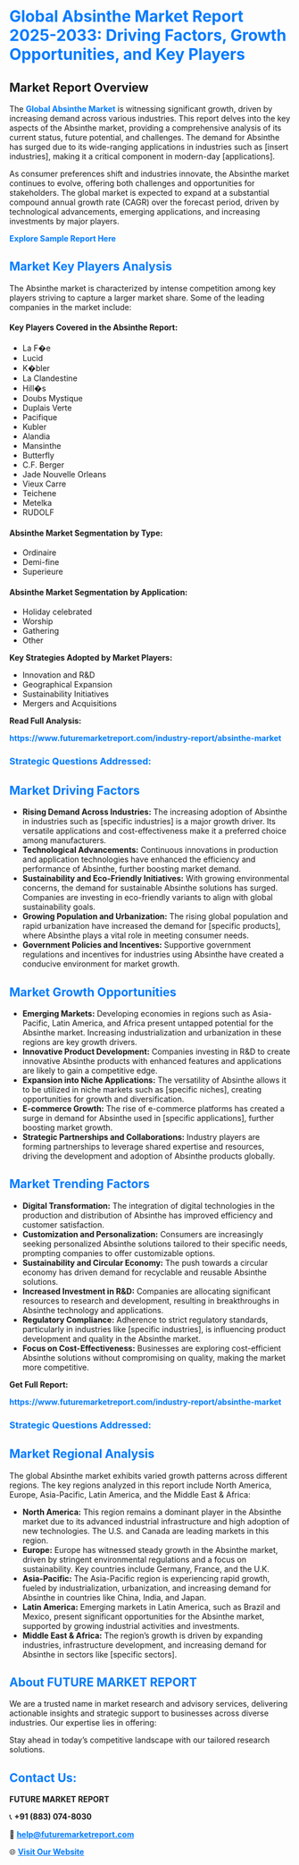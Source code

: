 <h1 style="color: #007BFF;">Global Absinthe Market Report 2025-2033: Driving Factors, Growth Opportunities, and Key Players</h1>

<section id="overview">
<h2>Market Report Overview</h2>
<p>The <a href="https://www.futuremarketreport.com/industry-report/absinthe-market" style="color: #007BFF; text-decoration: none;"><strong>Global Absinthe Market</strong></a> is witnessing significant growth, driven by increasing demand across various industries. This report delves into the key aspects of the Absinthe market, providing a comprehensive analysis of its current status, future potential, and challenges. The demand for Absinthe has surged due to its wide-ranging applications in industries such as [insert industries], making it a critical component in modern-day [applications].</p>
<p>As consumer preferences shift and industries innovate, the Absinthe market continues to evolve, offering both challenges and opportunities for stakeholders. The global market is expected to expand at a substantial compound annual growth rate (CAGR) over the forecast period, driven by technological advancements, emerging applications, and increasing investments by major players.</p>
</section>

<section id="overview">
<p><a href="https://www.futuremarketreport.com/request-sample/reportId=88522" style="color: #007BFF; text-decoration: none;"><strong>Explore Sample Report Here</strong></a></p>
</section>

<section id="key-players">
<h2 style="color: #007BFF;">Market Key Players Analysis</h2>
<p>The Absinthe market is characterized by intense competition among key players striving to capture a larger market share. Some of the leading companies in the market include:</p>
<h4>Key Players Covered in the Absinthe Report:</h4>
<ul><li>La F�e</li><li>Lucid</li><li>K�bler</li><li>La Clandestine</li><li>Hill�s</li><li>Doubs Mystique</li><li>Duplais Verte</li><li>Pacifique</li><li>Kubler</li><li>Alandia</li><li>Mansinthe</li><li>Butterfly</li><li>C.F. Berger</li><li>Jade Nouvelle Orleans</li><li>Vieux Carre</li><li>Teichene</li><li>Metelka</li><li>RUDOLF</li></ul>
<h4>Absinthe Market Segmentation by Type:</h4>
<ul><li>Ordinaire</li><li>Demi-fine</li><li>Superieure</li></ul>

<h4>Absinthe Market Segmentation by Application:</h4>
<ul><li>Holiday celebrated</li><li>Worship</li><li>Gathering</li><li>Other</li></ul>
<p><strong>Key Strategies Adopted by Market Players:</strong></p>
<ul>
<li>Innovation and R&D</li>
<li>Geographical Expansion</li>
<li>Sustainability Initiatives</li>
<li>Mergers and Acquisitions</li>
</ul>
</section>

<section>
<p><strong>Read Full Analysis: </strong></p><a href="https://www.futuremarketreport.com/industry-report/absinthe-market" style="color: #007BFF; text-decoration: none;"><strong>https://www.futuremarketreport.com/industry-report/absinthe-market</strong></a>
<h3 style="color: #007BFF;">Strategic Questions Addressed:</h3>
</section>

<section id="driving-factors">
<h2 style="color: #007BFF;">Market Driving Factors</h2>
<ul>
<li><strong>Rising Demand Across Industries:</strong> The increasing adoption of Absinthe in industries such as [specific industries] is a major growth driver. Its versatile applications and cost-effectiveness make it a preferred choice among manufacturers.</li>
<li><strong>Technological Advancements:</strong> Continuous innovations in production and application technologies have enhanced the efficiency and performance of Absinthe, further boosting market demand.</li>
<li><strong>Sustainability and Eco-Friendly Initiatives:</strong> With growing environmental concerns, the demand for sustainable Absinthe solutions has surged. Companies are investing in eco-friendly variants to align with global sustainability goals.</li>
<li><strong>Growing Population and Urbanization:</strong> The rising global population and rapid urbanization have increased the demand for [specific products], where Absinthe plays a vital role in meeting consumer needs.</li>
<li><strong>Government Policies and Incentives:</strong> Supportive government regulations and incentives for industries using Absinthe have created a conducive environment for market growth.</li>
</ul>
</section>

<section id="growth-opportunities">
<h2 style="color: #007BFF;">Market Growth Opportunities</h2>
<ul>
<li><strong>Emerging Markets:</strong> Developing economies in regions such as Asia-Pacific, Latin America, and Africa present untapped potential for the Absinthe market. Increasing industrialization and urbanization in these regions are key growth drivers.</li>
<li><strong>Innovative Product Development:</strong> Companies investing in R&D to create innovative Absinthe products with enhanced features and applications are likely to gain a competitive edge.</li>
<li><strong>Expansion into Niche Applications:</strong> The versatility of Absinthe allows it to be utilized in niche markets such as [specific niches], creating opportunities for growth and diversification.</li>
<li><strong>E-commerce Growth:</strong> The rise of e-commerce platforms has created a surge in demand for Absinthe used in [specific applications], further boosting market growth.</li>
<li><strong>Strategic Partnerships and Collaborations:</strong> Industry players are forming partnerships to leverage shared expertise and resources, driving the development and adoption of Absinthe products globally.</li>
</ul>
</section>

<section id="trending-factors">
<h2 style="color: #007BFF;">Market Trending Factors</h2>
<ul>
<li><strong>Digital Transformation:</strong> The integration of digital technologies in the production and distribution of Absinthe has improved efficiency and customer satisfaction.</li>
<li><strong>Customization and Personalization:</strong> Consumers are increasingly seeking personalized Absinthe solutions tailored to their specific needs, prompting companies to offer customizable options.</li>
<li><strong>Sustainability and Circular Economy:</strong> The push towards a circular economy has driven demand for recyclable and reusable Absinthe solutions.</li>
<li><strong>Increased Investment in R&D:</strong> Companies are allocating significant resources to research and development, resulting in breakthroughs in Absinthe technology and applications.</li>
<li><strong>Regulatory Compliance:</strong> Adherence to strict regulatory standards, particularly in industries like [specific industries], is influencing product development and quality in the Absinthe market.</li>
<li><strong>Focus on Cost-Effectiveness:</strong> Businesses are exploring cost-efficient Absinthe solutions without compromising on quality, making the market more competitive.</li>
</ul>
</section>

<section>
<p><strong>Get Full Report: </strong></p><a href="https://www.futuremarketreport.com/industry-report/absinthe-market" style="color: #007BFF; text-decoration: none;"><strong>https://www.futuremarketreport.com/industry-report/absinthe-market</strong></a>
<h3 style="color: #007BFF;">Strategic Questions Addressed:</h3>
</section>


<section id="regional-analysis">
<h2 style="color: #007BFF;">Market Regional Analysis</h2>
<p>The global Absinthe market exhibits varied growth patterns across different regions. The key regions analyzed in this report include North America, Europe, Asia-Pacific, Latin America, and the Middle East & Africa:</p>
<ul>
<li><strong>North America:</strong> This region remains a dominant player in the Absinthe market due to its advanced industrial infrastructure and high adoption of new technologies. The U.S. and Canada are leading markets in this region.</li>
<li><strong>Europe:</strong> Europe has witnessed steady growth in the Absinthe market, driven by stringent environmental regulations and a focus on sustainability. Key countries include Germany, France, and the U.K.</li>
<li><strong>Asia-Pacific:</strong> The Asia-Pacific region is experiencing rapid growth, fueled by industrialization, urbanization, and increasing demand for Absinthe in countries like China, India, and Japan.</li>
<li><strong>Latin America:</strong> Emerging markets in Latin America, such as Brazil and Mexico, present significant opportunities for the Absinthe market, supported by growing industrial activities and investments.</li>
<li><strong>Middle East & Africa:</strong> The region’s growth is driven by expanding industries, infrastructure development, and increasing demand for Absinthe in sectors like [specific sectors].</li>
</ul>
</section>

<footer>
<h2 style="color: #007BFF;">About FUTURE MARKET REPORT</h2>
<p>We are a trusted name in market research and advisory services, delivering actionable insights and strategic support to businesses across diverse industries. Our expertise lies in offering:</p>

<p>Stay ahead in today’s competitive landscape with our tailored research solutions.</p>

<h2 style="color: #007BFF;">Contact Us:</h2>
<p><strong>FUTURE MARKET REPORT</strong></p>
<p>📞 <strong>+91 (883) 074-8030</strong></p>
<p>📧 <strong><a href="mailto:help@futuremarketreport.com" style="color: #007BFF;">help@futuremarketreport.com</a></strong></p>
<p>🌐 <strong><a href="https://www.futuremarketreport.com/" style="color: #007BFF;">Visit Our Website</a></strong></p>
</footer>